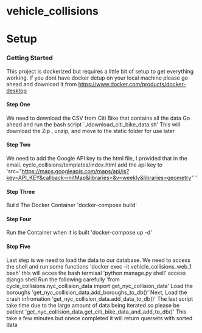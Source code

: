 # vehicle_collisions
# Setup
### Getting Started
This project is dockerized but requires a little bit of setup to get everything working.
If you dont have docker detup on your local machine please go ahead and download it from 
https://www.docker.com/products/docker-desktop

#### Step One
We need to download the CSV from Citi Bike that contains all the data
Go ahead and run the bash script
`./download_citi_bike_data.sh'
This will download the Zip , unzip, and move to the static folder for use later

#### Step Two
We need to add the Google API key to the html file, I provided that in the email.
cycle_collisions/templates/index.html
add the api key to 'src="https://maps.googleapis.com/maps/api/js?key=API_KEY&callback=initMap&libraries=&v=weekly&libraries=geometry"
'
#### Step Three
Build The Docker Container
'docker-compose build'

#### Step Four
Run the Container when it is built
'docker-compose up -d'

#### Step Five
Last step is we need to load the data to our database. We need to access the shell and run some functions
'docker exec -it vehicle_collisions_web_1 bash' this will acces the bash termiaal
'python manage.py shell' access django shell
Run the following carefully 
'from cycle_collisions.nyc_collision_data import get_nyc_collision_data'
Load the boroughs
'get_nyc_collision_data.add_boroughs_to_db()'
Next, Load the crash infromation
'get_nyc_collision_data.add_data_to_db()'
The last script take time due to the large amount of data being iterated so please be patient
'get_nyc_collision_data.get_citi_bike_data_and_add_to_db()'
This take a few minutes but onece completed it will return quersets with sorted data